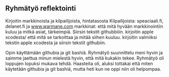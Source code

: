 ## Ryhmätyö reflektointi

Kirjoitin markkinoista ja kilpailijoista, hintatasosta
  Kilpailijoista: speaciaali.fi, delanet.fi ja www.warmane.com
 markkinat: että mitä hyvään markkinointiin kuluu ja mitkä asiat,  tärkeimpiä. Siirsin tekstit githubbiiin.
kirjoitin apple xcodesta/ että mitä se tarkoittaa ja mitää siihen kuuluu.
kirjoitin valmiiksi tekstin apple xcodesta ja siirsin tekstit githubiin.

Opin käyttämään githubia ja git bashiä.
Ryhmätyö suunnittelu meni hyvin ja saimme jaettua minun mielestä hyvin, että mitä kukakin tekee. Ryhmätyö oli loppujen lopuksi mukava tehdä.
Haasteita oli, aluksi tottakai että miten käytetään githubia ja git bashiä, mutta heti kun ne oppi niin oli helpompaa.
